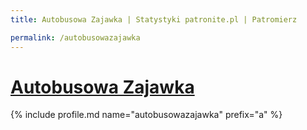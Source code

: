 ```yaml
---
title: Autobusowa Zajawka | Statystyki patronite.pl | Patromierz

permalink: /autobusowazajawka
---
```


# [Autobusowa Zajawka](https://patronite.pl/autobusowazajawka)

{% include profile.md name="autobusowazajawka" prefix="a" %}
